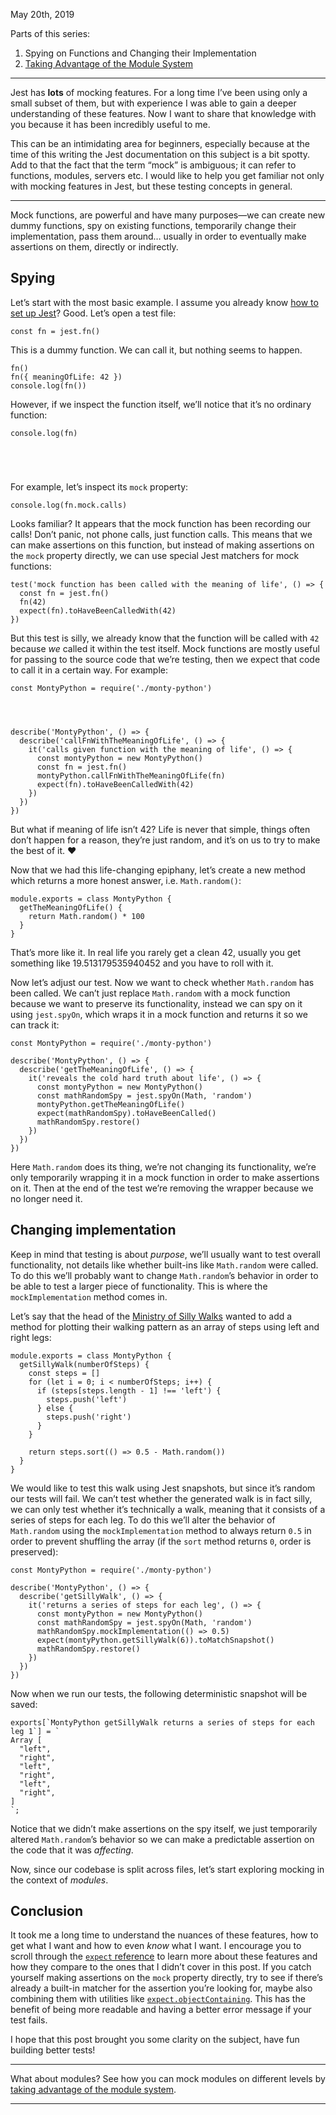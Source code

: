 May 20th, 2019

Parts of this series:

1.  Spying on Functions and Changing their Implementation
2.  [Taking Advantage of the Module System](https://silvenon.com/blog/mocking-with-jest/modules/)

---

Jest has **lots** of mocking features. For a long time I’ve been using only a small subset of them, but with experience I was able to gain a deeper understanding of these features. Now I want to share that knowledge with you because it has been incredibly useful to me.

This can be an intimidating area for beginners, especially because at the time of this writing the Jest documentation on this subject is a bit spotty. Add to that the fact that the term “mock” is ambiguous; it can refer to functions, modules, servers etc. I would like to help you get familiar not only with mocking features in Jest, but these testing concepts in general.

---

Mock functions, are powerful and have many purposes—we can create new dummy functions, spy on existing functions, temporarily change their implementation, pass them around… usually in order to eventually make assertions on them, directly or indirectly.

## Spying

Let’s start with the most basic example. I assume you already know [how to set up Jest](https://jestjs.io/docs/en/getting-started)? Good. Let’s open a test file:

```
const fn = jest.fn()
```

This is a dummy function. We can call it, but nothing seems to happen.

```
fn()
fn({ meaningOfLife: 42 })
console.log(fn())
```

However, if we inspect the function itself, we’ll notice that it’s no ordinary function:

```
console.log(fn)





```

For example, let’s inspect its `mock` property:

```
console.log(fn.mock.calls)

```

Looks familiar? It appears that the mock function has been recording our calls! Don’t panic, not phone calls, just function calls. This means that we can make assertions on this function, but instead of making assertions on the `mock` property directly, we can use special Jest matchers for mock functions:

```
test('mock function has been called with the meaning of life', () => {
  const fn = jest.fn()
  fn(42)
  expect(fn).toHaveBeenCalledWith(42)
})
```

But this test is silly, we already know that the function will be called with `42` because _we_ called it within the test itself. Mock functions are mostly useful for passing to the source code that we’re testing, then we expect that code to call it in a certain way. For example:

```
const MontyPython = require('./monty-python')




describe('MontyPython', () => {
  describe('callFnWithTheMeaningOfLife', () => {
    it('calls given function with the meaning of life', () => {
      const montyPython = new MontyPython()
      const fn = jest.fn()
      montyPython.callFnWithTheMeaningOfLife(fn)
      expect(fn).toHaveBeenCalledWith(42)
    })
  })
})
```

But what if meaning of life isn’t 42? Life is never that simple, things often don’t happen for a reason, they’re just random, and it’s on us to try to make the best of it. ❤️

Now that we had this life-changing epiphany, let’s create a new method which returns a more honest answer, i.e. `Math.random()`:

```
module.exports = class MontyPython {
  getTheMeaningOfLife() {
    return Math.random() * 100
  }
}
```

That’s more like it. In real life you rarely get a clean 42, usually you get something like 19.513179535940452 and you have to roll with it.

Now let’s adjust our test. Now we want to check whether `Math.random` has been called. We can’t just replace `Math.random` with a mock function because we want to preserve its functionality, instead we can spy on it using `jest.spyOn`, which wraps it in a mock function and returns it so we can track it:

```
const MontyPython = require('./monty-python')

describe('MontyPython', () => {
  describe('getTheMeaningOfLife', () => {
    it('reveals the cold hard truth about life', () => {
      const montyPython = new MontyPython()
      const mathRandomSpy = jest.spyOn(Math, 'random')
      montyPython.getTheMeaningOfLife()
      expect(mathRandomSpy).toHaveBeenCalled()
      mathRandomSpy.restore()
    })
  })
})
```

Here `Math.random` does its thing, we’re not changing its functionality, we’re only temporarily wrapping it in a mock function in order to make assertions on it. Then at the end of the test we’re removing the wrapper because we no longer need it.

## Changing implementation

Keep in mind that testing is about _purpose_, we’ll usually want to test overall functionality, not details like whether built-ins like `Math.random` were called. To do this we’ll probably want to change `Math.random`’s behavior in order to be able to test a larger piece of functionality. This is where the `mockImplementation` method comes in.

Let’s say that the head of the [Ministry of Silly Walks](https://youtu.be/KCrQu0VTUBs) wanted to add a method for plotting their walking pattern as an array of steps using left and right legs:

```
module.exports = class MontyPython {
  getSillyWalk(numberOfSteps) {
    const steps = []
    for (let i = 0; i < numberOfSteps; i++) {
      if (steps[steps.length - 1] !== 'left') {
        steps.push('left')
      } else {
        steps.push('right')
      }
    }

    return steps.sort(() => 0.5 - Math.random())
  }
}
```

We would like to test this walk using Jest snapshots, but since it’s random our tests will fail. We can’t test whether the generated walk is in fact silly, we can only test whether it’s technically a walk, meaning that it consists of a series of steps for each leg. To do this we’ll alter the behavior of `Math.random` using the `mockImplementation` method to always return `0.5` in order to prevent shuffling the array (if the `sort` method returns `0`, order is preserved):

```
const MontyPython = require('./monty-python')

describe('MontyPython', () => {
  describe('getSillyWalk', () => {
    it('returns a series of steps for each leg', () => {
      const montyPython = new MontyPython()
      const mathRandomSpy = jest.spyOn(Math, 'random')
      mathRandomSpy.mockImplementation(() => 0.5)
      expect(montyPython.getSillyWalk(6)).toMatchSnapshot()
      mathRandomSpy.restore()
    })
  })
})
```

Now when we run our tests, the following deterministic snapshot will be saved:

```
exports[`MontyPython getSillyWalk returns a series of steps for each leg 1`] = `
Array [
  "left",
  "right",
  "left",
  "right",
  "left",
  "right",
]
`;
```

Notice that we didn’t make assertions on the spy itself, we just temporarily altered `Math.random`’s behavior so we can make a predictable assertion on the code that it was _affecting_.

Now, since our codebase is split across files, let’s start exploring mocking in the context of _modules_.

## Conclusion

It took me a long time to understand the nuances of these features, how to get what I want and how to even _know_ what I want. I encourage you to scroll through the [`expect` reference](https://jestjs.io/docs/en/expect) to learn more about these features and how they compare to the ones that I didn’t cover in this post. If you catch yourself making assertions on the `mock` property directly, try to see if there’s already a built-in matcher for the assertion you’re looking for, maybe also combining them with utilities like [`expect.objectContaining`](https://jestjs.io/docs/en/expect#expectobjectcontainingobject). This has the benefit of being more readable and having a better error message if your test fails.

I hope that this post brought you some clarity on the subject, have fun building better tests!

---

What about modules? See how you can mock modules on different levels by [taking advantage of the module system](https://silvenon.com/blog/mocking-with-jest/modules).

---
